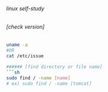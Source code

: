 ###### linux self-study
  
###### [check version]
```sh
uname -a
#OR
cat /etc/issue
  
###### [find directory or file name]
```sh
sudo find / -name [name]
# ex) sudo find / -name [tomcat]
```
  
